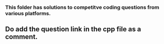 ### This folder has solutions to competitve coding questions from various platforms.
## Do add the question link in the cpp file as a comment.
